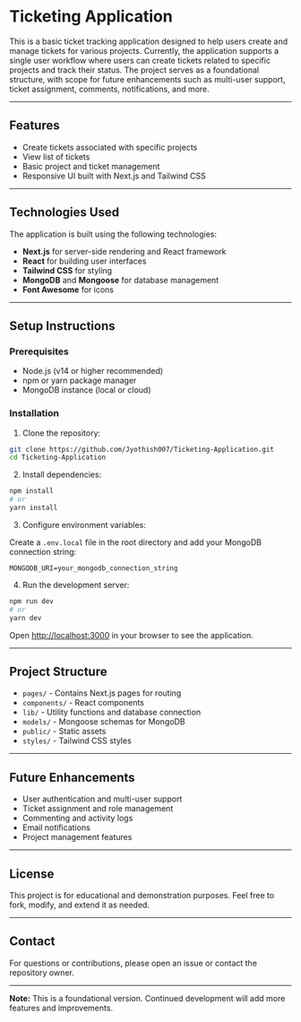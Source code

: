 # Ticketing Application

This is a basic ticket tracking application designed to help users create and manage tickets for various projects. Currently, the application supports a single user workflow where users can create tickets related to specific projects and track their status. The project serves as a foundational structure, with scope for future enhancements such as multi-user support, ticket assignment, comments, notifications, and more.

---

## Features

- Create tickets associated with specific projects
- View list of tickets
- Basic project and ticket management
- Responsive UI built with Next.js and Tailwind CSS

---

## Technologies Used

The application is built using the following technologies:

- **Next.js** for server-side rendering and React framework
- **React** for building user interfaces
- **Tailwind CSS** for styling
- **MongoDB** and **Mongoose** for database management
- **Font Awesome** for icons

---

## Setup Instructions

### Prerequisites

- Node.js (v14 or higher recommended)
- npm or yarn package manager
- MongoDB instance (local or cloud)

### Installation

1. Clone the repository:

```bash
git clone https://github.com/Jyothish007/Ticketing-Application.git
cd Ticketing-Application
```

2. Install dependencies:

```bash
npm install
# or
yarn install
```

3. Configure environment variables:

Create a `.env.local` file in the root directory and add your MongoDB connection string:

```
MONGODB_URI=your_mongodb_connection_string
```

4. Run the development server:

```bash
npm run dev
# or
yarn dev
```

Open [http://localhost:3000](http://localhost:3000) in your browser to see the application.

---

## Project Structure

- `pages/` - Contains Next.js pages for routing
- `components/` - React components
- `lib/` - Utility functions and database connection
- `models/` - Mongoose schemas for MongoDB
- `public/` - Static assets
- `styles/` - Tailwind CSS styles

---

## Future Enhancements

- User authentication and multi-user support
- Ticket assignment and role management
- Commenting and activity logs
- Email notifications
- Project management features

---

## License

This project is for educational and demonstration purposes. Feel free to fork, modify, and extend it as needed.

---

## Contact

For questions or contributions, please open an issue or contact the repository owner.

---

**Note:** This is a foundational version. Continued development will add more features and improvements.
